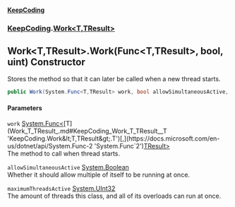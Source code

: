 #### [KeepCoding](index.md 'index')
### [KeepCoding](KeepCoding.md 'KeepCoding').[Work&lt;T,TResult&gt;](Work_T_TResult_.md 'KeepCoding.Work&lt;T,TResult&gt;')
## Work&lt;T,TResult&gt;.Work(Func&lt;T,TResult&gt;, bool, uint) Constructor
Stores the method so that it can later be called when a new thread starts.  
```csharp
public Work(System.Func<T,TResult> work, bool allowSimultaneousActive, uint maximumThreadsActive);
```
#### Parameters
<a name='KeepCoding_Work_T_TResult__Work(System_Func_T_TResult__bool_uint)_work'></a>
`work` [System.Func&lt;](https://docs.microsoft.com/en-us/dotnet/api/System.Func-2 'System.Func`2')[T](Work_T_TResult_.md#KeepCoding_Work_T_TResult__T 'KeepCoding.Work&lt;T,TResult&gt;.T')[,](https://docs.microsoft.com/en-us/dotnet/api/System.Func-2 'System.Func`2')[TResult](Work_T_TResult_.md#KeepCoding_Work_T_TResult__TResult 'KeepCoding.Work&lt;T,TResult&gt;.TResult')[&gt;](https://docs.microsoft.com/en-us/dotnet/api/System.Func-2 'System.Func`2')  
The method to call when thread starts.
  
<a name='KeepCoding_Work_T_TResult__Work(System_Func_T_TResult__bool_uint)_allowSimultaneousActive'></a>
`allowSimultaneousActive` [System.Boolean](https://docs.microsoft.com/en-us/dotnet/api/System.Boolean 'System.Boolean')  
Whether it should allow multiple of itself to be running at once.
  
<a name='KeepCoding_Work_T_TResult__Work(System_Func_T_TResult__bool_uint)_maximumThreadsActive'></a>
`maximumThreadsActive` [System.UInt32](https://docs.microsoft.com/en-us/dotnet/api/System.UInt32 'System.UInt32')  
The amount of threads this class, and all of its overloads can run at once.
  
